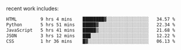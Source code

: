 
<!--<img width="1415" height="100" alt="blu" src="https://github.com/rdsilva01/rdsilva01/assets/101207588/deb060e5-d035-4f09-b511-e3f50605b207">-->

<!-- \> Enthusiastic about developing and building solutions <br>
\> Computer Science and Engineering @ UBI -->

<!-- <a href="https://www.rodrigosilva.live/">personal website</a> 🏁 -->

<!-- ![](https://komarev.com/ghpvc/?username=rdsilva01) -->

recent work includes:
<!--START_SECTION:waka-->

```txt
HTML         9 hrs 4 mins    ████████▓░░░░░░░░░░░░░░░░   34.57 %
Python       5 hrs 51 mins   █████▓░░░░░░░░░░░░░░░░░░░   22.34 %
JavaScript   5 hrs 41 mins   █████▒░░░░░░░░░░░░░░░░░░░   21.68 %
JSON         3 hrs 12 mins   ███░░░░░░░░░░░░░░░░░░░░░░   12.22 %
CSS          1 hr 36 mins    █▓░░░░░░░░░░░░░░░░░░░░░░░   06.13 %
```

<!--END_SECTION:waka-->

